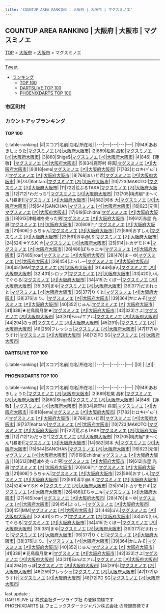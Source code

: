 ```yaml
---
title: 'COUNTUP AREA RANKING | 大阪府 | 大阪市 | マグスミノエ'
---
```

## COUNTUP AREA RANKING | 大阪府 | 大阪市 | マグスミノエ

[TOP](/darts/rank/) > [大阪府](/darts/rank/大阪府/) > [大阪市](/darts/rank/大阪府/大阪市/) > マグスミノエ

___

<a href="https://twitter.com/share?ref_src=twsrc%5Etfw" data-text="COUNTUP AREA RANKING | 大阪府大阪市マグスミノエ" class="twitter-share-button" data-hashtags="DARTSLIVE,PHOENIXDARTS,darts,ダーツ" data-show-count="false">Tweet</a>

* [ランキング](#カウントアップランキング)
    * [TOP 100](#top-100)
    * [DARTSLIVE TOP 100](#dartslive-top-100)
    * [PHOENIXDARTS TOP 100](#phoenixdarts-top-100)

### 市区町村

<ul>

</ul>

### カウントアップランキング

#### TOP 100



{:.table-ranking}
|#|スコア|名前|店名|所在地|
|---|---|---|---|---|
|1|949|<span class="rank-name-pd">あおきしょうた</span>|<a href="/darts/rank/shops/91674.html">マグスミノエ</a> <a href="https://vs.phoenixdarts.com/jp/shop/shopDetailInfo/s_91674?s_seq=91674">[↗]</a>|<a href="/darts/rank/大阪府/大阪市">大阪府大阪市</a>|
|2|889|<span class="rank-name-pd"><span class="pro-icon-pd"></span>松尾 昌和</span>|<a href="/darts/rank/shops/91674.html">マグスミノエ</a> <a href="https://vs.phoenixdarts.com/jp/shop/shopDetailInfo/s_91674?s_seq=91674">[↗]</a>|<a href="/darts/rank/大阪府/大阪市">大阪府大阪市</a>|
|3|860|<span class="rank-name-pd">Shige$</span>|<a href="/darts/rank/shops/91674.html">マグスミノエ</a> <a href="https://vs.phoenixdarts.com/jp/shop/shopDetailInfo/s_91674?s_seq=91674">[↗]</a>|<a href="/darts/rank/大阪府/大阪市">大阪府大阪市</a>|
|4|846|<span class="rank-name-pd">【蓮敬】</span>|<a href="/darts/rank/shops/91674.html">マグスミノエ</a> <a href="https://vs.phoenixdarts.com/jp/shop/shopDetailInfo/s_91674?s_seq=91674">[↗]</a>|<a href="/darts/rank/大阪府/大阪市">大阪府大阪市</a>|
|5|834|<span class="rank-name-pd">鹿野村 将真</span>|<a href="/darts/rank/shops/91674.html">マグスミノエ</a> <a href="https://vs.phoenixdarts.com/jp/shop/shopDetailInfo/s_91674?s_seq=91674">[↗]</a>|<a href="/darts/rank/大阪府/大阪市">大阪府大阪市</a>|
|6|818|<span class="rank-name-pd">ema</span>|<a href="/darts/rank/shops/91674.html">マグスミノエ</a> <a href="https://vs.phoenixdarts.com/jp/shop/shopDetailInfo/s_91674?s_seq=91674">[↗]</a>|<a href="/darts/rank/大阪府/大阪市">大阪府大阪市</a>|
|7|782|<span class="rank-name-pd">ヒロキ(=ﾟωﾟ)ﾉ</span>|<a href="/darts/rank/shops/91674.html">マグスミノエ</a> <a href="https://vs.phoenixdarts.com/jp/shop/shopDetailInfo/s_91674?s_seq=91674">[↗]</a>|<a href="/darts/rank/大阪府/大阪市">大阪府大阪市</a>|
|8|768|<span class="rank-name-pd">まいど君</span>|<a href="/darts/rank/shops/91674.html">マグスミノエ</a> <a href="https://vs.phoenixdarts.com/jp/shop/shopDetailInfo/s_91674?s_seq=91674">[↗]</a>|<a href="/darts/rank/大阪府/大阪市">大阪府大阪市</a>|
|9|737|<span class="rank-name-pd">Kohtaro</span>|<a href="/darts/rank/shops/91674.html">マグスミノエ</a> <a href="https://vs.phoenixdarts.com/jp/shop/shopDetailInfo/s_91674?s_seq=91674">[↗]</a>|<a href="/darts/rank/大阪府/大阪市">大阪府大阪市</a>|
|10|723|<span class="rank-name-pd">MAKOTO!</span>|<a href="/darts/rank/shops/91674.html">マグスミノエ</a> <a href="https://vs.phoenixdarts.com/jp/shop/shopDetailInfo/s_91674?s_seq=91674">[↗]</a>|<a href="/darts/rank/大阪府/大阪市">大阪府大阪市</a>|
|11|722|<span class="rank-name-pd">荒ぶるTAKA</span>|<a href="/darts/rank/shops/91674.html">マグスミノエ</a> <a href="https://vs.phoenixdarts.com/jp/shop/shopDetailInfo/s_91674?s_seq=91674">[↗]</a>|<a href="/darts/rank/大阪府/大阪市">大阪府大阪市</a>|
|12|712|<span class="rank-name-pd">†わだっち†</span>|<a href="/darts/rank/shops/91674.html">マグスミノエ</a> <a href="https://vs.phoenixdarts.com/jp/shop/shopDetailInfo/s_91674?s_seq=91674">[↗]</a>|<a href="/darts/rank/大阪府/大阪市">大阪府大阪市</a>|
|13|705|<span class="rank-name-pd">桃虎組†ま～くん†(暴走)</span>|<a href="/darts/rank/shops/91674.html">マグスミノエ</a> <a href="https://vs.phoenixdarts.com/jp/shop/shopDetailInfo/s_91674?s_seq=91674">[↗]</a>|<a href="/darts/rank/大阪府/大阪市">大阪府大阪市</a>|
|14|682|<span class="rank-name-pd">河本 大</span>|<a href="/darts/rank/shops/91674.html">マグスミノエ</a> <a href="https://vs.phoenixdarts.com/jp/shop/shopDetailInfo/s_91674?s_seq=91674">[↗]</a>|<a href="/darts/rank/大阪府/大阪市">大阪府大阪市</a>|
|15|644|<span class="rank-name-pd">SANCHAN</span>|<a href="/darts/rank/shops/91674.html">マグスミノエ</a> <a href="https://vs.phoenixdarts.com/jp/shop/shopDetailInfo/s_91674?s_seq=91674">[↗]</a>|<a href="/darts/rank/大阪府/大阪市">大阪府大阪市</a>|
|16|623|<span class="rank-name-pd">元信</span>|<a href="/darts/rank/shops/91674.html">マグスミノエ</a> <a href="https://vs.phoenixdarts.com/jp/shop/shopDetailInfo/s_91674?s_seq=91674">[↗]</a>|<a href="/darts/rank/大阪府/大阪市">大阪府大阪市</a>|
|17|619|<span class="rank-name-pd">Echidna</span>|<a href="/darts/rank/shops/91674.html">マグスミノエ</a> <a href="https://vs.phoenixdarts.com/jp/shop/shopDetailInfo/s_91674?s_seq=91674">[↗]</a>|<a href="/darts/rank/大阪府/大阪市">大阪府大阪市</a>|
|18|613|<span class="rank-name-pd">津軽魂を売った男</span>|<a href="/darts/rank/shops/91674.html">マグスミノエ</a> <a href="https://vs.phoenixdarts.com/jp/shop/shopDetailInfo/s_91674?s_seq=91674">[↗]</a>|<a href="/darts/rank/大阪府/大阪市">大阪府大阪市</a>|
|19|612|<span class="rank-name-pd"><span class="pro-icon-pd"></span>赤星 光展</span>|<a href="/darts/rank/shops/91674.html">マグスミノエ</a> <a href="https://vs.phoenixdarts.com/jp/shop/shopDetailInfo/s_91674?s_seq=91674">[↗]</a>|<a href="/darts/rank/大阪府/大阪市">大阪府大阪市</a>|
|20|609|<span class="rank-name-pd">^_^</span>|<a href="/darts/rank/shops/91674.html">マグスミノエ</a> <a href="https://vs.phoenixdarts.com/jp/shop/shopDetailInfo/s_91674?s_seq=91674">[↗]</a>|<a href="/darts/rank/大阪府/大阪市">大阪府大阪市</a>|
|21|606|<span class="rank-name-pd">うらちゃん</span>|<a href="/darts/rank/shops/91674.html">マグスミノエ</a> <a href="https://vs.phoenixdarts.com/jp/shop/shopDetailInfo/s_91674?s_seq=91674">[↗]</a>|<a href="/darts/rank/大阪府/大阪市">大阪府大阪市</a>|
|22|596|<span class="rank-name-pd">おすしん</span>|<a href="/darts/rank/shops/91674.html">マグスミノエ</a> <a href="https://vs.phoenixdarts.com/jp/shop/shopDetailInfo/s_91674?s_seq=91674">[↗]</a>|<a href="/darts/rank/大阪府/大阪市">大阪府大阪市</a>|
|23|561|<span class="rank-name-pd">淳平@LS</span>|<a href="/darts/rank/shops/91674.html">マグスミノエ</a> <a href="https://vs.phoenixdarts.com/jp/shop/shopDetailInfo/s_91674?s_seq=91674">[↗]</a>|<a href="/darts/rank/大阪府/大阪市">大阪府大阪市</a>|
|24|524|<span class="rank-name-pd">☆Y.S.K︎ ☆</span>|<a href="/darts/rank/shops/91674.html">マグスミノエ</a> <a href="https://vs.phoenixdarts.com/jp/shop/shopDetailInfo/s_91674?s_seq=91674">[↗]</a>|<a href="/darts/rank/大阪府/大阪市">大阪府大阪市</a>|
|25|514|<span class="rank-name-pd">トカゲモドキ</span>|<a href="/darts/rank/shops/91674.html">マグスミノエ</a> <a href="https://vs.phoenixdarts.com/jp/shop/shopDetailInfo/s_91674?s_seq=91674">[↗]</a>|<a href="/darts/rank/大阪府/大阪市">大阪府大阪市</a>|
|26|486|<span class="rank-name-pd">ぽちゃニキ</span>|<a href="/darts/rank/shops/91674.html">マグスミノエ</a> <a href="https://vs.phoenixdarts.com/jp/shop/shopDetailInfo/s_91674?s_seq=91674">[↗]</a>|<a href="/darts/rank/大阪府/大阪市">大阪府大阪市</a>|
|27|485|<span class="rank-name-pd">roar</span>|<a href="/darts/rank/shops/91674.html">マグスミノエ</a> <a href="https://vs.phoenixdarts.com/jp/shop/shopDetailInfo/s_91674?s_seq=91674">[↗]</a>|<a href="/darts/rank/大阪府/大阪市">大阪府大阪市</a>|
|28|476|<span class="rank-name-pd">まーゆ</span>|<a href="/darts/rank/shops/91674.html">マグスミノエ</a> <a href="https://vs.phoenixdarts.com/jp/shop/shopDetailInfo/s_91674?s_seq=91674">[↗]</a>|<a href="/darts/rank/大阪府/大阪市">大阪府大阪市</a>|
|29|454|<span class="rank-name-pd">よっしー</span>|<a href="/darts/rank/shops/91674.html">マグスミノエ</a> <a href="https://vs.phoenixdarts.com/jp/shop/shopDetailInfo/s_91674?s_seq=91674">[↗]</a>|<a href="/darts/rank/大阪府/大阪市">大阪府大阪市</a>|
|30|451|<span class="rank-name-pd">MM</span>|<a href="/darts/rank/shops/91674.html">マグスミノエ</a> <a href="https://vs.phoenixdarts.com/jp/shop/shopDetailInfo/s_91674?s_seq=91674">[↗]</a>|<a href="/darts/rank/大阪府/大阪市">大阪府大阪市</a>|
|31|448|<span class="rank-name-pd">ぽん</span>|<a href="/darts/rank/shops/91674.html">マグスミノエ</a> <a href="https://vs.phoenixdarts.com/jp/shop/shopDetailInfo/s_91674?s_seq=91674">[↗]</a>|<a href="/darts/rank/大阪府/大阪市">大阪府大阪市</a>|
|32|431|<span class="rank-name-pd">シロップ</span>|<a href="/darts/rank/shops/91674.html">マグスミノエ</a> <a href="https://vs.phoenixdarts.com/jp/shop/shopDetailInfo/s_91674?s_seq=91674">[↗]</a>|<a href="/darts/rank/大阪府/大阪市">大阪府大阪市</a>|
|33|420|<span class="rank-name-pd">いんてぐらる</span>|<a href="/darts/rank/shops/91674.html">マグスミノエ</a> <a href="https://vs.phoenixdarts.com/jp/shop/shopDetailInfo/s_91674?s_seq=91674">[↗]</a>|<a href="/darts/rank/大阪府/大阪市">大阪府大阪市</a>|
|34|415|<span class="rank-name-pd">たくぼー</span>|<a href="/darts/rank/shops/91674.html">マグスミノエ</a> <a href="https://vs.phoenixdarts.com/jp/shop/shopDetailInfo/s_91674?s_seq=91674">[↗]</a>|<a href="/darts/rank/大阪府/大阪市">大阪府大阪市</a>|
|35|381|<span class="rank-name-pd">まゆ</span>|<a href="/darts/rank/shops/91674.html">マグスミノエ</a> <a href="https://vs.phoenixdarts.com/jp/shop/shopDetailInfo/s_91674?s_seq=91674">[↗]</a>|<a href="/darts/rank/大阪府/大阪市">大阪府大阪市</a>|
|36|377|<span class="rank-name-pd">だまれっと</span>|<a href="/darts/rank/shops/91674.html">マグスミノエ</a> <a href="https://vs.phoenixdarts.com/jp/shop/shopDetailInfo/s_91674?s_seq=91674">[↗]</a>|<a href="/darts/rank/大阪府/大阪市">大阪府大阪市</a>|
|36|377|<span class="rank-name-pd">りくと</span>|<a href="/darts/rank/shops/91674.html">マグスミノエ</a> <a href="https://vs.phoenixdarts.com/jp/shop/shopDetailInfo/s_91674?s_seq=91674">[↗]</a>|<a href="/darts/rank/大阪府/大阪市">大阪府大阪市</a>|
|38|376|<span class="rank-name-pd">まり。</span>|<a href="/darts/rank/shops/91674.html">マグスミノエ</a> <a href="https://vs.phoenixdarts.com/jp/shop/shopDetailInfo/s_91674?s_seq=91674">[↗]</a>|<a href="/darts/rank/大阪府/大阪市">大阪府大阪市</a>|
|39|364|<span class="rank-name-pd">かにみそ</span>|<a href="/darts/rank/shops/91674.html">マグスミノエ</a> <a href="https://vs.phoenixdarts.com/jp/shop/shopDetailInfo/s_91674?s_seq=91674">[↗]</a>|<a href="/darts/rank/大阪府/大阪市">大阪府大阪市</a>|
|40|352|<span class="rank-name-pd">じゅん</span>|<a href="/darts/rank/shops/91674.html">マグスミノエ</a> <a href="https://vs.phoenixdarts.com/jp/shop/shopDetailInfo/s_91674?s_seq=91674">[↗]</a>|<a href="/darts/rank/大阪府/大阪市">大阪府大阪市</a>|
|41|338|<span class="rank-name-pd">★花鳥風月堂★</span>|<a href="/darts/rank/shops/91674.html">マグスミノエ</a> <a href="https://vs.phoenixdarts.com/jp/shop/shopDetailInfo/s_91674?s_seq=91674">[↗]</a>|<a href="/darts/rank/大阪府/大阪市">大阪府大阪市</a>|
|42|323|<span class="rank-name-pd">さよ</span>|<a href="/darts/rank/shops/91674.html">マグスミノエ</a> <a href="https://vs.phoenixdarts.com/jp/shop/shopDetailInfo/s_91674?s_seq=91674">[↗]</a>|<a href="/darts/rank/大阪府/大阪市">大阪府大阪市</a>|
|43|311|<span class="rank-name-pd">Earu/エアル</span>|<a href="/darts/rank/shops/91674.html">マグスミノエ</a> <a href="https://vs.phoenixdarts.com/jp/shop/shopDetailInfo/s_91674?s_seq=91674">[↗]</a>|<a href="/darts/rank/大阪府/大阪市">大阪府大阪市</a>|
|44|294|<span class="rank-name-pd">のっぽ</span>|<a href="/darts/rank/shops/91674.html">マグスミノエ</a> <a href="https://vs.phoenixdarts.com/jp/shop/shopDetailInfo/s_91674?s_seq=91674">[↗]</a>|<a href="/darts/rank/大阪府/大阪市">大阪府大阪市</a>|
|45|291|<span class="rank-name-pd">s</span>|<a href="/darts/rank/shops/91674.html">マグスミノエ</a> <a href="https://vs.phoenixdarts.com/jp/shop/shopDetailInfo/s_91674?s_seq=91674">[↗]</a>|<a href="/darts/rank/大阪府/大阪市">大阪府大阪市</a>|
|46|259|<span class="rank-name-pd">フレッシュ</span>|<a href="/darts/rank/shops/91674.html">マグスミノエ</a> <a href="https://vs.phoenixdarts.com/jp/shop/shopDetailInfo/s_91674?s_seq=91674">[↗]</a>|<a href="/darts/rank/大阪府/大阪市">大阪府大阪市</a>|
|47|177|<span class="rank-name-pd">ゆうすけ</span>|<a href="/darts/rank/shops/91674.html">マグスミノエ</a> <a href="https://vs.phoenixdarts.com/jp/shop/shopDetailInfo/s_91674?s_seq=91674">[↗]</a>|<a href="/darts/rank/大阪府/大阪市">大阪府大阪市</a>|
|48|72|<span class="rank-name-pd">PD SG</span>|<a href="/darts/rank/shops/91674.html">マグスミノエ</a> <a href="https://vs.phoenixdarts.com/jp/shop/shopDetailInfo/s_91674?s_seq=91674">[↗]</a>|<a href="/darts/rank/大阪府/大阪市">大阪府大阪市</a>|


#### DARTSLIVE TOP 100



{:.table-ranking}
|#|スコア|名前|店名|所在地|
|---|---|---|---|---|
||0|<span class="rank-name-dl"> </span>|<a href="/darts/rank/shops/.html"></a> <a href="">[↗]</a>|<a href="/darts/rank//"></a>|


#### PHOENIXDARTS TOP 100



{:.table-ranking}
|#|スコア|名前|店名|所在地|
|---|---|---|---|---|
|1|949|<span class="rank-name-pd">あおきしょうた</span>|<a href="/darts/rank/shops/91674.html">マグスミノエ</a> <a href="https://vs.phoenixdarts.com/jp/shop/shopDetailInfo/s_91674?s_seq=91674">[↗]</a>|<a href="/darts/rank/大阪府/大阪市">大阪府大阪市</a>|
|2|889|<span class="rank-name-pd"><span class="pro-icon-pd"></span>松尾 昌和</span>|<a href="/darts/rank/shops/91674.html">マグスミノエ</a> <a href="https://vs.phoenixdarts.com/jp/shop/shopDetailInfo/s_91674?s_seq=91674">[↗]</a>|<a href="/darts/rank/大阪府/大阪市">大阪府大阪市</a>|
|3|860|<span class="rank-name-pd">Shige$</span>|<a href="/darts/rank/shops/91674.html">マグスミノエ</a> <a href="https://vs.phoenixdarts.com/jp/shop/shopDetailInfo/s_91674?s_seq=91674">[↗]</a>|<a href="/darts/rank/大阪府/大阪市">大阪府大阪市</a>|
|4|846|<span class="rank-name-pd">【蓮敬】</span>|<a href="/darts/rank/shops/91674.html">マグスミノエ</a> <a href="https://vs.phoenixdarts.com/jp/shop/shopDetailInfo/s_91674?s_seq=91674">[↗]</a>|<a href="/darts/rank/大阪府/大阪市">大阪府大阪市</a>|
|5|834|<span class="rank-name-pd">鹿野村 将真</span>|<a href="/darts/rank/shops/91674.html">マグスミノエ</a> <a href="https://vs.phoenixdarts.com/jp/shop/shopDetailInfo/s_91674?s_seq=91674">[↗]</a>|<a href="/darts/rank/大阪府/大阪市">大阪府大阪市</a>|
|6|818|<span class="rank-name-pd">ema</span>|<a href="/darts/rank/shops/91674.html">マグスミノエ</a> <a href="https://vs.phoenixdarts.com/jp/shop/shopDetailInfo/s_91674?s_seq=91674">[↗]</a>|<a href="/darts/rank/大阪府/大阪市">大阪府大阪市</a>|
|7|782|<span class="rank-name-pd">ヒロキ(=ﾟωﾟ)ﾉ</span>|<a href="/darts/rank/shops/91674.html">マグスミノエ</a> <a href="https://vs.phoenixdarts.com/jp/shop/shopDetailInfo/s_91674?s_seq=91674">[↗]</a>|<a href="/darts/rank/大阪府/大阪市">大阪府大阪市</a>|
|8|768|<span class="rank-name-pd">まいど君</span>|<a href="/darts/rank/shops/91674.html">マグスミノエ</a> <a href="https://vs.phoenixdarts.com/jp/shop/shopDetailInfo/s_91674?s_seq=91674">[↗]</a>|<a href="/darts/rank/大阪府/大阪市">大阪府大阪市</a>|
|9|737|<span class="rank-name-pd">Kohtaro</span>|<a href="/darts/rank/shops/91674.html">マグスミノエ</a> <a href="https://vs.phoenixdarts.com/jp/shop/shopDetailInfo/s_91674?s_seq=91674">[↗]</a>|<a href="/darts/rank/大阪府/大阪市">大阪府大阪市</a>|
|10|723|<span class="rank-name-pd">MAKOTO!</span>|<a href="/darts/rank/shops/91674.html">マグスミノエ</a> <a href="https://vs.phoenixdarts.com/jp/shop/shopDetailInfo/s_91674?s_seq=91674">[↗]</a>|<a href="/darts/rank/大阪府/大阪市">大阪府大阪市</a>|
|11|722|<span class="rank-name-pd">荒ぶるTAKA</span>|<a href="/darts/rank/shops/91674.html">マグスミノエ</a> <a href="https://vs.phoenixdarts.com/jp/shop/shopDetailInfo/s_91674?s_seq=91674">[↗]</a>|<a href="/darts/rank/大阪府/大阪市">大阪府大阪市</a>|
|12|712|<span class="rank-name-pd">†わだっち†</span>|<a href="/darts/rank/shops/91674.html">マグスミノエ</a> <a href="https://vs.phoenixdarts.com/jp/shop/shopDetailInfo/s_91674?s_seq=91674">[↗]</a>|<a href="/darts/rank/大阪府/大阪市">大阪府大阪市</a>|
|13|705|<span class="rank-name-pd">桃虎組†ま～くん†(暴走)</span>|<a href="/darts/rank/shops/91674.html">マグスミノエ</a> <a href="https://vs.phoenixdarts.com/jp/shop/shopDetailInfo/s_91674?s_seq=91674">[↗]</a>|<a href="/darts/rank/大阪府/大阪市">大阪府大阪市</a>|
|14|682|<span class="rank-name-pd">河本 大</span>|<a href="/darts/rank/shops/91674.html">マグスミノエ</a> <a href="https://vs.phoenixdarts.com/jp/shop/shopDetailInfo/s_91674?s_seq=91674">[↗]</a>|<a href="/darts/rank/大阪府/大阪市">大阪府大阪市</a>|
|15|644|<span class="rank-name-pd">SANCHAN</span>|<a href="/darts/rank/shops/91674.html">マグスミノエ</a> <a href="https://vs.phoenixdarts.com/jp/shop/shopDetailInfo/s_91674?s_seq=91674">[↗]</a>|<a href="/darts/rank/大阪府/大阪市">大阪府大阪市</a>|
|16|623|<span class="rank-name-pd">元信</span>|<a href="/darts/rank/shops/91674.html">マグスミノエ</a> <a href="https://vs.phoenixdarts.com/jp/shop/shopDetailInfo/s_91674?s_seq=91674">[↗]</a>|<a href="/darts/rank/大阪府/大阪市">大阪府大阪市</a>|
|17|619|<span class="rank-name-pd">Echidna</span>|<a href="/darts/rank/shops/91674.html">マグスミノエ</a> <a href="https://vs.phoenixdarts.com/jp/shop/shopDetailInfo/s_91674?s_seq=91674">[↗]</a>|<a href="/darts/rank/大阪府/大阪市">大阪府大阪市</a>|
|18|613|<span class="rank-name-pd">津軽魂を売った男</span>|<a href="/darts/rank/shops/91674.html">マグスミノエ</a> <a href="https://vs.phoenixdarts.com/jp/shop/shopDetailInfo/s_91674?s_seq=91674">[↗]</a>|<a href="/darts/rank/大阪府/大阪市">大阪府大阪市</a>|
|19|612|<span class="rank-name-pd"><span class="pro-icon-pd"></span>赤星 光展</span>|<a href="/darts/rank/shops/91674.html">マグスミノエ</a> <a href="https://vs.phoenixdarts.com/jp/shop/shopDetailInfo/s_91674?s_seq=91674">[↗]</a>|<a href="/darts/rank/大阪府/大阪市">大阪府大阪市</a>|
|20|609|<span class="rank-name-pd">^_^</span>|<a href="/darts/rank/shops/91674.html">マグスミノエ</a> <a href="https://vs.phoenixdarts.com/jp/shop/shopDetailInfo/s_91674?s_seq=91674">[↗]</a>|<a href="/darts/rank/大阪府/大阪市">大阪府大阪市</a>|
|21|606|<span class="rank-name-pd">うらちゃん</span>|<a href="/darts/rank/shops/91674.html">マグスミノエ</a> <a href="https://vs.phoenixdarts.com/jp/shop/shopDetailInfo/s_91674?s_seq=91674">[↗]</a>|<a href="/darts/rank/大阪府/大阪市">大阪府大阪市</a>|
|22|596|<span class="rank-name-pd">おすしん</span>|<a href="/darts/rank/shops/91674.html">マグスミノエ</a> <a href="https://vs.phoenixdarts.com/jp/shop/shopDetailInfo/s_91674?s_seq=91674">[↗]</a>|<a href="/darts/rank/大阪府/大阪市">大阪府大阪市</a>|
|23|561|<span class="rank-name-pd">淳平@LS</span>|<a href="/darts/rank/shops/91674.html">マグスミノエ</a> <a href="https://vs.phoenixdarts.com/jp/shop/shopDetailInfo/s_91674?s_seq=91674">[↗]</a>|<a href="/darts/rank/大阪府/大阪市">大阪府大阪市</a>|
|24|524|<span class="rank-name-pd">☆Y.S.K︎ ☆</span>|<a href="/darts/rank/shops/91674.html">マグスミノエ</a> <a href="https://vs.phoenixdarts.com/jp/shop/shopDetailInfo/s_91674?s_seq=91674">[↗]</a>|<a href="/darts/rank/大阪府/大阪市">大阪府大阪市</a>|
|25|514|<span class="rank-name-pd">トカゲモドキ</span>|<a href="/darts/rank/shops/91674.html">マグスミノエ</a> <a href="https://vs.phoenixdarts.com/jp/shop/shopDetailInfo/s_91674?s_seq=91674">[↗]</a>|<a href="/darts/rank/大阪府/大阪市">大阪府大阪市</a>|
|26|486|<span class="rank-name-pd">ぽちゃニキ</span>|<a href="/darts/rank/shops/91674.html">マグスミノエ</a> <a href="https://vs.phoenixdarts.com/jp/shop/shopDetailInfo/s_91674?s_seq=91674">[↗]</a>|<a href="/darts/rank/大阪府/大阪市">大阪府大阪市</a>|
|27|485|<span class="rank-name-pd">roar</span>|<a href="/darts/rank/shops/91674.html">マグスミノエ</a> <a href="https://vs.phoenixdarts.com/jp/shop/shopDetailInfo/s_91674?s_seq=91674">[↗]</a>|<a href="/darts/rank/大阪府/大阪市">大阪府大阪市</a>|
|28|476|<span class="rank-name-pd">まーゆ</span>|<a href="/darts/rank/shops/91674.html">マグスミノエ</a> <a href="https://vs.phoenixdarts.com/jp/shop/shopDetailInfo/s_91674?s_seq=91674">[↗]</a>|<a href="/darts/rank/大阪府/大阪市">大阪府大阪市</a>|
|29|454|<span class="rank-name-pd">よっしー</span>|<a href="/darts/rank/shops/91674.html">マグスミノエ</a> <a href="https://vs.phoenixdarts.com/jp/shop/shopDetailInfo/s_91674?s_seq=91674">[↗]</a>|<a href="/darts/rank/大阪府/大阪市">大阪府大阪市</a>|
|30|451|<span class="rank-name-pd">MM</span>|<a href="/darts/rank/shops/91674.html">マグスミノエ</a> <a href="https://vs.phoenixdarts.com/jp/shop/shopDetailInfo/s_91674?s_seq=91674">[↗]</a>|<a href="/darts/rank/大阪府/大阪市">大阪府大阪市</a>|
|31|448|<span class="rank-name-pd">ぽん</span>|<a href="/darts/rank/shops/91674.html">マグスミノエ</a> <a href="https://vs.phoenixdarts.com/jp/shop/shopDetailInfo/s_91674?s_seq=91674">[↗]</a>|<a href="/darts/rank/大阪府/大阪市">大阪府大阪市</a>|
|32|431|<span class="rank-name-pd">シロップ</span>|<a href="/darts/rank/shops/91674.html">マグスミノエ</a> <a href="https://vs.phoenixdarts.com/jp/shop/shopDetailInfo/s_91674?s_seq=91674">[↗]</a>|<a href="/darts/rank/大阪府/大阪市">大阪府大阪市</a>|
|33|420|<span class="rank-name-pd">いんてぐらる</span>|<a href="/darts/rank/shops/91674.html">マグスミノエ</a> <a href="https://vs.phoenixdarts.com/jp/shop/shopDetailInfo/s_91674?s_seq=91674">[↗]</a>|<a href="/darts/rank/大阪府/大阪市">大阪府大阪市</a>|
|34|415|<span class="rank-name-pd">たくぼー</span>|<a href="/darts/rank/shops/91674.html">マグスミノエ</a> <a href="https://vs.phoenixdarts.com/jp/shop/shopDetailInfo/s_91674?s_seq=91674">[↗]</a>|<a href="/darts/rank/大阪府/大阪市">大阪府大阪市</a>|
|35|381|<span class="rank-name-pd">まゆ</span>|<a href="/darts/rank/shops/91674.html">マグスミノエ</a> <a href="https://vs.phoenixdarts.com/jp/shop/shopDetailInfo/s_91674?s_seq=91674">[↗]</a>|<a href="/darts/rank/大阪府/大阪市">大阪府大阪市</a>|
|36|377|<span class="rank-name-pd">だまれっと</span>|<a href="/darts/rank/shops/91674.html">マグスミノエ</a> <a href="https://vs.phoenixdarts.com/jp/shop/shopDetailInfo/s_91674?s_seq=91674">[↗]</a>|<a href="/darts/rank/大阪府/大阪市">大阪府大阪市</a>|
|36|377|<span class="rank-name-pd">りくと</span>|<a href="/darts/rank/shops/91674.html">マグスミノエ</a> <a href="https://vs.phoenixdarts.com/jp/shop/shopDetailInfo/s_91674?s_seq=91674">[↗]</a>|<a href="/darts/rank/大阪府/大阪市">大阪府大阪市</a>|
|38|376|<span class="rank-name-pd">まり。</span>|<a href="/darts/rank/shops/91674.html">マグスミノエ</a> <a href="https://vs.phoenixdarts.com/jp/shop/shopDetailInfo/s_91674?s_seq=91674">[↗]</a>|<a href="/darts/rank/大阪府/大阪市">大阪府大阪市</a>|
|39|364|<span class="rank-name-pd">かにみそ</span>|<a href="/darts/rank/shops/91674.html">マグスミノエ</a> <a href="https://vs.phoenixdarts.com/jp/shop/shopDetailInfo/s_91674?s_seq=91674">[↗]</a>|<a href="/darts/rank/大阪府/大阪市">大阪府大阪市</a>|
|40|352|<span class="rank-name-pd">じゅん</span>|<a href="/darts/rank/shops/91674.html">マグスミノエ</a> <a href="https://vs.phoenixdarts.com/jp/shop/shopDetailInfo/s_91674?s_seq=91674">[↗]</a>|<a href="/darts/rank/大阪府/大阪市">大阪府大阪市</a>|
|41|338|<span class="rank-name-pd">★花鳥風月堂★</span>|<a href="/darts/rank/shops/91674.html">マグスミノエ</a> <a href="https://vs.phoenixdarts.com/jp/shop/shopDetailInfo/s_91674?s_seq=91674">[↗]</a>|<a href="/darts/rank/大阪府/大阪市">大阪府大阪市</a>|
|42|323|<span class="rank-name-pd">さよ</span>|<a href="/darts/rank/shops/91674.html">マグスミノエ</a> <a href="https://vs.phoenixdarts.com/jp/shop/shopDetailInfo/s_91674?s_seq=91674">[↗]</a>|<a href="/darts/rank/大阪府/大阪市">大阪府大阪市</a>|
|43|311|<span class="rank-name-pd">Earu/エアル</span>|<a href="/darts/rank/shops/91674.html">マグスミノエ</a> <a href="https://vs.phoenixdarts.com/jp/shop/shopDetailInfo/s_91674?s_seq=91674">[↗]</a>|<a href="/darts/rank/大阪府/大阪市">大阪府大阪市</a>|
|44|294|<span class="rank-name-pd">のっぽ</span>|<a href="/darts/rank/shops/91674.html">マグスミノエ</a> <a href="https://vs.phoenixdarts.com/jp/shop/shopDetailInfo/s_91674?s_seq=91674">[↗]</a>|<a href="/darts/rank/大阪府/大阪市">大阪府大阪市</a>|
|45|291|<span class="rank-name-pd">s</span>|<a href="/darts/rank/shops/91674.html">マグスミノエ</a> <a href="https://vs.phoenixdarts.com/jp/shop/shopDetailInfo/s_91674?s_seq=91674">[↗]</a>|<a href="/darts/rank/大阪府/大阪市">大阪府大阪市</a>|
|46|259|<span class="rank-name-pd">フレッシュ</span>|<a href="/darts/rank/shops/91674.html">マグスミノエ</a> <a href="https://vs.phoenixdarts.com/jp/shop/shopDetailInfo/s_91674?s_seq=91674">[↗]</a>|<a href="/darts/rank/大阪府/大阪市">大阪府大阪市</a>|
|47|177|<span class="rank-name-pd">ゆうすけ</span>|<a href="/darts/rank/shops/91674.html">マグスミノエ</a> <a href="https://vs.phoenixdarts.com/jp/shop/shopDetailInfo/s_91674?s_seq=91674">[↗]</a>|<a href="/darts/rank/大阪府/大阪市">大阪府大阪市</a>|
|48|72|<span class="rank-name-pd">PD SG</span>|<a href="/darts/rank/shops/91674.html">マグスミノエ</a> <a href="https://vs.phoenixdarts.com/jp/shop/shopDetailInfo/s_91674?s_seq=91674">[↗]</a>|<a href="/darts/rank/大阪府/大阪市">大阪府大阪市</a>|


<div class="footer border-top border-gray-light mt-5 pt-3 text-right text-gray">
    last update : <span style="font-weight: italic" id="foot_last_modified"></span><br />
    DARTSLIVE は 株式会社ダーツライブ社 の登録商標です<br />
    PHOENIXDARTS は フェニックスダーツジャパン株式会社 の登録商標です<br />
</div>

<script src="https://cdnjs.cloudflare.com/ajax/libs/jquery.tablesorter/2.31.3/js/jquery.tablesorter.min.js" integrity="sha512-qzgd5cYSZcosqpzpn7zF2ZId8f/8CHmFKZ8j7mU4OUXTNRd5g+ZHBPsgKEwoqxCtdQvExE5LprwwPAgoicguNg==" crossorigin="anonymous" referrerpolicy="no-referrer"></script>
<link rel="stylesheet" href="https://cdnjs.cloudflare.com/ajax/libs/jquery.tablesorter/2.31.3/css/theme.default.min.css" integrity="sha512-wghhOJkjQX0Lh3NSWvNKeZ0ZpNn+SPVXX1Qyc9OCaogADktxrBiBdKGDoqVUOyhStvMBmJQ8ZdMHiR3wuEq8+w==" crossorigin="anonymous" referrerpolicy="no-referrer" />
<script>
$(function() {
    $(".table-ranking").tablesorter({sortList:[[0, 0]]});
    $("#foot_last_modified").text(formatDate(new Date(document.lastModified), 'yyyy-MM-dd HH:mm:ss'));
});
</script>

<script async src="https://platform.twitter.com/widgets.js" charset="utf-8"></script>